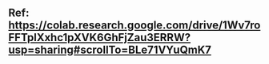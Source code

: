 ## Ref: https://colab.research.google.com/drive/1Wv7roFFTplXxhc1pXVK6GhFjZau3ERRW?usp=sharing#scrollTo=BLe71VYuQmK7